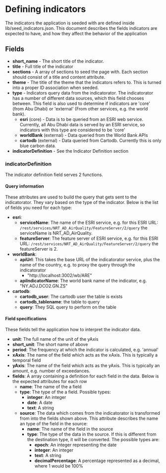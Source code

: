 # Defining indicators
The indicators the application is seeded with are defined inside
lib/seed_indicators.json. This document describes the fields indicators are
expected to have, and how they affect the behavior of the application 

## Fields

* **short_name** - The short title of the indicator.
* **title** - Full title of the indicator
* **sections** - A array of sections to seed the page with. Each section should consist of a title and content attribute.
* **theme** - The title of the theme that the indicators refers to. This is turned into a proper ID association when seeded.
* **type** - Indicators query data from the indicatorator. The indicatorator has a number of different data sources, which this field chooses between. This field is also used to determine if indicators are 'core' (from Abu Dhabi) or 'external' (From other services, e.g. the world bank).
  * **esri** (core) - Data is to be queried from an ESRI web service. Currently, all Abu Dhabi data is served by an ESRI service, so indicators with this type are considered to be 'core'
  * **worldBank** (external) - Data queried from the World Bank APIs
  * **cartodb** (external) - Data queried from Cartodb. Currently this is only blue carbon data.
* **indicatorDefinition** - See the Indicator Definition section

### indicatorDefinition
The indicator definition field serves 2 functions.

#### Query information
These attributes are used to build the query that gets sent to the indicatorator. They vary based on the type of the indicator. Below is the list of fields you need for each type:

* **esri**:
  * **serviceName**: The name of the ESRI service, e.g. for this ESRI URL: `/rest/services/NRT_AD_AirQuality/FeatureServer/2/query` the serviceName is  NRT_AD_AirQuality.
  * **featureServer**: The feature server of ESRI service, e.g. for this ESRI URL: `/rest/services/NRT_AD_AirQuality/FeatureServer/2/query` the featureServer is 2.
* **worldBank**:
  * **apiUrl**: This takes the base URL of the indicatorator service, plus the name of the country, e.g. to proxy the query through the indicatorator
    * "http://localhost:3002/wb/ARE"
  * **apiIndicatorName**: The world bank name of the indicator, e.g. "NY.ADJ.DCO2.GN.ZS"
* **cartodb**:
  * **cartodb_user**: The cartodb user the table is exists
  * **cartodb_tablename**: the table to query
  * **query**: They SQL query to perform on the table

#### Field specifications
These fields tell the application how to interpret the indicator data.

* **unit**: The full name of the unit of the yAxis
* **short_unit**: The short name of above
* **period**: The frequency at which the indicator is calculated, e.g. 'annual'
* **xAxis**: The name of the field which acts as the xAxis. This is typically a temporal field
* **yAxis**: The name of the field which acts as the yAxis. This is typically an amount, e.g. number of exceedances.
* **fields**: A array containing a definition for each field in the data. Below is the expected attributes for each row
  * **name**: The name of the a field
  * **type**: The type of the a field. Possible types:
    * **integer**: An integer
    * **date**: A date
    * **text**: A string
  * **source**: The data which comes from the indicatorator is transformed from into the fields shown above. This attribute describes the name an type of the field in the source:
    * **name**: The name of the field in the source
    * **type**: The type of the data in the source. If this is different from the destination type, it will be converted. The possible types are:
      * **epoch**: An integer representing the date
      * **integer**: An integer
      * **text**: A string
      * **decimalPercentage**: A percentage represented as a decimal, where 1 would be 100%
      
